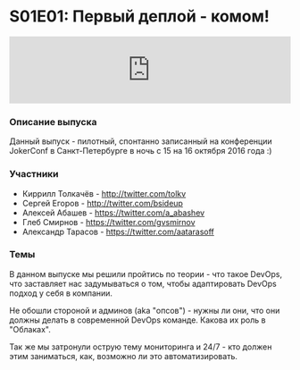 # S01E01: Первый деплой - комом!

<iframe width="100%" height="120" src="https://www.mixcloud.com/widget/iframe/?feed=https%3A%2F%2Fwww.mixcloud.com%2F2d1o%2Fs01e01-%25D0%25BF%25D0%25B5%25D1%2580%25D0%25B2%25D1%258B%25D0%25B9-%25D0%25B4%25D0%25B5%25D0%25BF%25D0%25BB%25D0%25BE%25D0%25B9-%25D0%25BA%25D0%25BE%25D0%25BC%25D0%25BE%25D0%25BC%2F&hide_cover=1&light=1" frameborder="0"></iframe>

### Описание выпуска
Данный выпуск - пилотный, спонтанно записанный на конференции JokerConf в Санкт-Петербурге в ночь с 15 на 16 октября 2016 года :)

### Участники
* Киррилл Толкачёв - http://twitter.com/tolkv
* Сергей Егоров - http://twitter.com/bsideup
* Алексей Абашев - https://twitter.com/a_abashev
* Глеб Смирнов - https://twitter.com/gvsmirnov
* Александр Тарасов - https://twitter.com/aatarasoff

### Темы
В данном выпуске мы решили пройтись по теории - что такое DevOps, что заставляет нас задумываться о том, чтобы адаптировать DevOps подход у себя в компании.

Не обошли стороной и админов (aka "опсов") - нужны ли они, что они должны делать в современной DevOps команде. Какова их роль в "Облаках".

Так же мы затронули острую тему мониторинга и 24/7 - кто должен этим заниматься, как, возможно ли это автоматизировать.